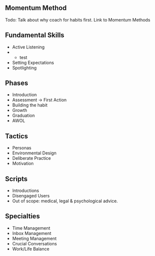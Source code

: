 ## Momentum Method

Todo: Talk about why coach for habits first. Link to Momentum Methods

## Fundamental Skills

* Active Listening
* * test
* Setting Expectations
* Spotlighting

## Phases

* Introduction
* Assessment -> First Action
* Building the habit
* Growth
* Graduation
* AWOL

## Tactics

* Personas
* Environmental Design
* Deliberate Practice
* Motivation

## Scripts

* Introductions
* Disengaged Users
* Out of scope: medical, legal & psychological advice.

## Specialties

* Time Management
* Inbox Management
* Meeting Management
* Crucial Conversations
* Work/Life Balance